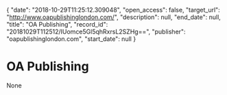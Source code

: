 {
  "date": "2018-10-29T11:25:12.309048", 
  "open_access": false, 
  "target_url": "http://www.oapublishinglondon.com/", 
  "description": null, 
  "end_date": null, 
  "title": "OA Publishing", 
  "record_id": "20181029T112512/IUomce5Gl5qhRxrsL2SZHg==", 
  "publisher": "oapublishinglondon.com", 
  "start_date": null
}

# OA Publishing

None